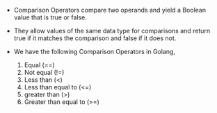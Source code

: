 * Comparison Operators compare two operands and yield a Boolean value that is true or false. 
* They allow values of the same data type for comparisons and return true if it matches the comparison and false if it does not. 
* We have the following Comparison Operators in Golang,

    1. Equal (==)
    2. Not equal (!=)
    3. Less than (<)
    4. Less than equal to (<=)
    5. greater than (>)
    6. Greater than equal to (>=)

